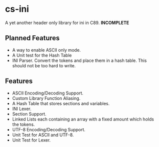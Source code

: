 # cs-ini
A yet another header only library for ini in C89. **INCOMPLETE**

## Planned Features
* A way to enable ASCII only mode.
* A Unit test for the Hash Table
* INI Parser. Convert the tokens and place them in a hash table. This should not be too hard to write.

## Features
* ASCII Encoding/Decoding Support.
* Custom Library Function Aliasing.
* A Hash Table that stores sections and variables.
* INI Lexer.
* Section Support.
* Linked Lists each containing an array with a fixed amount which holds the tokens.
* UTF-8 Encoding/Decoding Support.
* Unit Test for ASCII and UTF-8.
* Unit Test for Lexer.
